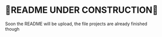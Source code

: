 # 🚧README UNDER CONSTRUCTION🚧

Soon the README will be upload, the file projects are already finished though
